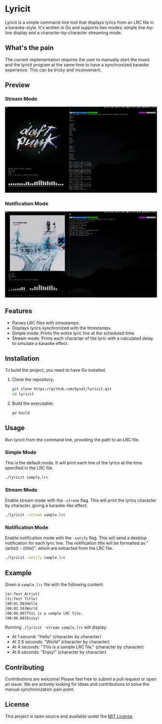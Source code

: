 # Lyricit

Lyricit is a simple command-line tool that displays lyrics from an LRC file in a karaoke-style. It's written in Go and supports two modes: simple line-by-line display and a character-by-character streaming mode.

## What's the pain
The current implementation requires the user to manually start the music and the lyricit program at the same time to have a synchronized karaoke experience. This can be tricky and inconvenient.

## Preview

### Stream Mode
![Stream Mode](preview/lyricit-stream-sample.gif)

### Notification Mode
![Notification Mode](preview/lyricit-notify-sample.gif)

## Features

*   Parses LRC files with timestamps.
*   Displays lyrics synchronized with the timestamps.
*   Simple mode: Prints the entire lyric line at the scheduled time.
*   Stream mode: Prints each character of the lyric with a calculated delay to simulate a karaoke effect.

## Installation

To build the project, you need to have Go installed.

1.  Clone the repository:
    ```bash
    git clone https://github.com/byval/lyricit.git
    cd lyricit
    ```
2.  Build the executable:
    ```bash
    go build
    ```

## Usage

Run lyricit from the command line, providing the path to an LRC file.

### Simple Mode

This is the default mode. It will print each line of the lyrics at the time specified in the LRC file.

```bash
./lyricit sample.lrc
```

### Stream Mode

Enable stream mode with the `-stream` flag. This will print the lyrics character by character, giving a karaoke-like effect.

```bash
./lyricit -stream sample.lrc
```

### Notification Mode

Enable notification mode with the `-notify` flag. This will send a desktop notification for each lyric line. The notification title will be formatted as "{artist} - {title}", which are extracted from the LRC file.

```bash
./lyricit -notify sample.lrc
```

## Example

Given a `sample.lrc` file with the following content:

```
[ar:Test Artist]
[ti:Test Title]
[00:01.00]Hello
[00:02.50]World
[00:04.00]This is a sample LRC file.
[00:06.00]Enjoy!
```

Running `./lyricit -stream sample.lrc` will display:

*   At 1 second: "Hello" (character by character)
*   At 2.5 seconds: "World" (character by character)
*   At 4 seconds: "This is a sample LRC file." (character by character)
*   At 6 seconds: "Enjoy!" (character by character)

## Contributing

Contributions are welcome! Please feel free to submit a pull request or open an issue. We are actively looking for ideas and contributions to solve the manual synchronization pain point.

## License

This project is open source and available under the [MIT License](LICENSE).
